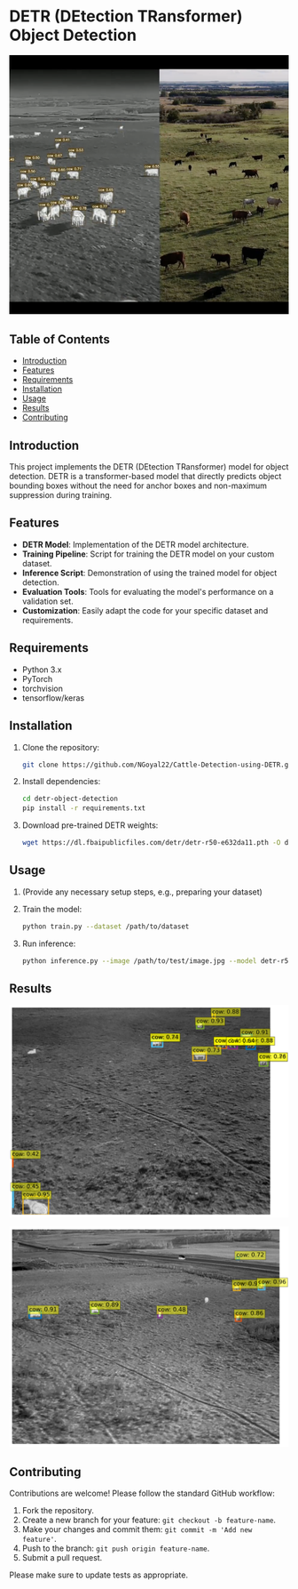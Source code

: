 # DETR (DEtection TRansformer) Object Detection

![DETR](./images/cattle-detection-1.png)

## Table of Contents
- [Introduction](#introduction)
- [Features](#features)
- [Requirements](#requirements)
- [Installation](#installation)
- [Usage](#usage)
- [Results](#results)
- [Contributing](#contributing)

## Introduction

This project implements the DETR (DEtection TRansformer) model for object detection. DETR is a transformer-based model that directly predicts object bounding boxes without the need for anchor boxes and non-maximum suppression during training.

## Features

- **DETR Model**: Implementation of the DETR model architecture.
- **Training Pipeline**: Script for training the DETR model on your custom dataset.
- **Inference Script**: Demonstration of using the trained model for object detection.
- **Evaluation Tools**: Tools for evaluating the model's performance on a validation set.
- **Customization**: Easily adapt the code for your specific dataset and requirements.

## Requirements

- Python 3.x
- PyTorch
- torchvision
- tensorflow/keras

## Installation

1. Clone the repository:

    ```bash
    git clone https://github.com/NGoyal22/Cattle-Detection-using-DETR.git
    ```

2. Install dependencies:

    ```bash
    cd detr-object-detection
    pip install -r requirements.txt
    ```

3. Download pre-trained DETR weights:

    ```bash
    wget https://dl.fbaipublicfiles.com/detr/detr-r50-e632da11.pth -O detr-r50.pth
    ```

## Usage

1. (Provide any necessary setup steps, e.g., preparing your dataset)
2. Train the model:

    ```bash
    python train.py --dataset /path/to/dataset
    ```

3. Run inference:

    ```bash
    python inference.py --image /path/to/test/image.jpg --model detr-r50.pth
    ```

## Results

![DETR](./images/image_27.png)

![DETR](./images/image_28.png)

## Contributing

Contributions are welcome! Please follow the standard GitHub workflow:

1. Fork the repository.
2. Create a new branch for your feature: `git checkout -b feature-name`.
3. Make your changes and commit them: `git commit -m 'Add new feature'`.
4. Push to the branch: `git push origin feature-name`.
5. Submit a pull request.

Please make sure to update tests as appropriate.

